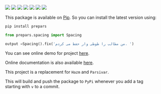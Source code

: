 
![](https://img.shields.io/github/workflow/status/pam-lab/prepars/CodeQL?label=CodeQL)
![](https://img.shields.io/github/workflow/status/pam-lab/prepars/Upload%20Python%20Package?label=Publish%20to%20PyPI)
![](https://img.shields.io/github/workflow/status/pam-lab/prepars/Python%20Automatic%20Tests?label=Python%20Automatic%20Tests)
![](https://img.shields.io/github/issues/pam-lab/PrePars)
![](	https://img.shields.io/github/stars/pam-lab/PrePars)
![](https://img.shields.io/github/license/pam-lab/PrePars)
![](https://img.shields.io/pypi/pyversions/prepars)

This package is available on [Pip](https://pypi.org/project/prepars/). So you can install the latest version using:
```bash
pip install prepars
```

```python
from prepars.spacing import Spacing

output =Spacing().fix('من مطالب را طوطی وار حفظ می کردم. ')
```

You can see online demo for project [here](https://huggingface.co/spaces/pourmand1376/PrePars).

Online documentation is also available [here](https://prepars.readthedocs.io/en/latest/).

This project is a replacement for `Hazm` and `Parsivar`. 

This will build and push the package to `PyPi` whenever you add a tag starting with `v` to a commit. 
